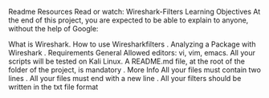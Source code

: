 Readme
Resources
Read or watch:
Wireshark-Filters
Learning Objectives
At the end of this project, you are expected to be able to explain to anyone, without the help of Google:

What is Wireshark.
How to use Wiresharkfilters .
Analyzing a Package with Wireshark .
Requirements
General
Allowed editors: vi, vim, emacs.
All your scripts will be tested on Kali Linux.
A README.md file, at the root of the folder of the project, is mandatory .
More Info
All your files must contain two lines .
All your files must end with a new line .
All your filters should be written in the txt file format
